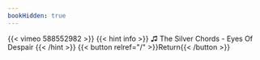 ```yaml
---
bookHidden: true
---
```


{{< vimeo 588552982 >}}
{{< hint info >}}
♫ The Silver Chords - Eyes Of Despair
{{< /hint >}}
{{< button relref="/" >}}Return{{< /button >}}
